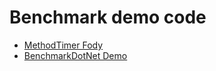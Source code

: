 # Benchmark demo code

- [MethodTimer Fody](./MethodTimer/)
- [BenchmarkDotNet Demo](./BenchmarkDotNetDemo)

